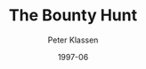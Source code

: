 ---
mission_id: bounty
editorsChoice: yes
title: "The Bounty Hunt"
author: "Peter Klassen"
date: "1997-06"
filename: "bhse.zip"
description: "
Kyle is rather desperate for work, having received nothing further from the Rebellion since the Dark Trooper conflict. He receives a message from Jabba the Hutt in which the smuggler lord details his plans to trap Han Solo on the station Vanguard near Ord Mantell and offers a substantial bounty on his head. Numerous other bounty hunters have gotten the message as well. Kyle sees this as an opportunity to make peace with an old enemy and perhaps make some money as well. Little does he know the truth..."
heroImage: "./bounty1.png"
levelReplaced:	SECBASE
difficulty: yes
bm:	yes
fme: yes
wax: yes
three_do: yes
voc: yes
gmd: yes
vue: yes
lfd: yes
base: "New level from scratch" 
editors: "WDFUSE 2.10"

---